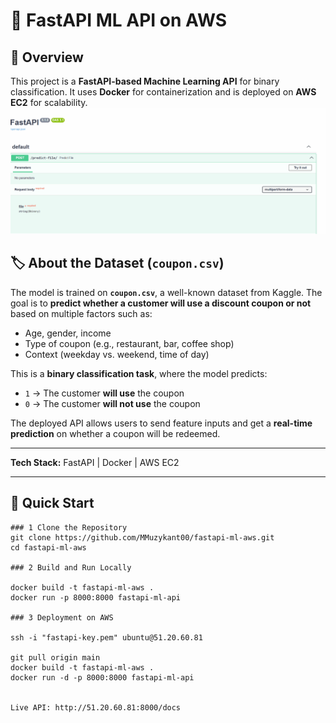 # 🚀 FastAPI ML API on AWS  

## 📌 Overview  
This project is a **FastAPI-based Machine Learning API** for binary classification. It uses **Docker** for containerization and is deployed on **AWS EC2** for scalability.  
![FastAPI ML API](gif/Presentation.gif)
## 🏷️ About the Dataset (`coupon.csv`)  

The model is trained on **`coupon.csv`**, a well-known dataset from Kaggle. The goal is to **predict whether a customer will use a discount coupon or not** based on multiple factors such as:  
- Age, gender, income  
- Type of coupon (e.g., restaurant, bar, coffee shop)  
- Context (weekday vs. weekend, time of day)  

This is a **binary classification task**, where the model predicts:  
- `1` → The customer **will use** the coupon  
- `0` → The customer **will not use** the coupon  

The deployed API allows users to send feature inputs and get a **real-time prediction** on whether a coupon will be redeemed.  

---
**Tech Stack:** FastAPI | Docker | AWS EC2  

---

## 🚀 Quick Start  



```
### 1 Clone the Repository  
git clone https://github.com/MMuzykant00/fastapi-ml-aws.git
cd fastapi-ml-aws

### 2 Build and Run Locally

docker build -t fastapi-ml-aws .
docker run -p 8000:8000 fastapi-ml-api

### 3 Deployment on AWS

ssh -i "fastapi-key.pem" ubuntu@51.20.60.81

git pull origin main
docker build -t fastapi-ml-aws .
docker run -d -p 8000:8000 fastapi-ml-api


Live API: http://51.20.60.81:8000/docs


